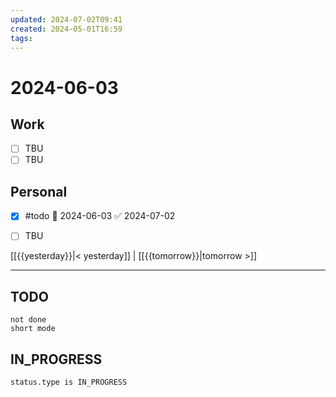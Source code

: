 ```yaml
---
updated: 2024-07-02T09:41
created: 2024-05-01T16:59
tags: 
---
```


# 2024-06-03  

## Work

- [ ] TBU
- [ ] TBU  

## Personal

- [x]  #todo 🛫 2024-06-03 ✅ 2024-07-02
- [ ] TBU  

  
  
[[{{yesterday}}|< yesterday]] | [[{{tomorrow}}|tomorrow >]]  
  
---  


## TODO
```tasks  
not done  
short mode  
```

## IN_PROGRESS
```tasks  
status.type is IN_PROGRESS
```

